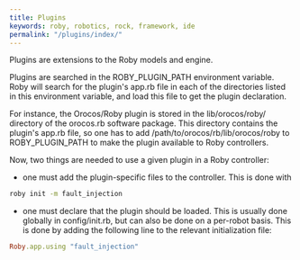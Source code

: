 ```yaml
---
title: Plugins
keywords: roby, robotics, rock, framework, ide
permalink: "/plugins/index/"
---
```


Plugins are extensions to the Roby models and engine. 

Plugins are searched in the ROBY_PLUGIN_PATH environment variable. Roby will
search for the plugin's app.rb file in each of the directories listed in this
environment variable, and load this file to get the plugin declaration.

For instance, the Orocos/Roby plugin is stored in the lib/orocos/roby/ directory
of the orocos.rb software package. This directory contains the plugin's app.rb
file, so one has to add /path/to/orocos/rb/lib/orocos/roby to ROBY_PLUGIN_PATH
to make the plugin available to Roby controllers.

Now, two things are needed to use a given plugin in a Roby controller:

 * one must add the plugin-specific files to the controller. This is done with

``` bash
roby init -m fault_injection
```

 * one must declare that the plugin should be loaded. This is usually done
   globally in config/init.rb, but can also be done on a per-robot basis. This
   is done by adding the following line to the relevant initialization file:

``` ruby
Roby.app.using "fault_injection"
``` 
   

